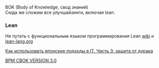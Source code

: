 BOK  (Body of Knowledge, свод знаний)  
Сюда же сложим все улучшайзинги, включая lean. 
### Lean
Не путать с функциональным языком программирования Lean [wiki](https://ru.m.wikipedia.org/wiki/Lean) и [lean-lang.org](https://lean-lang.org/about/)

[Как использовать японские подходы в IT. Часть 3: защита от дурака](https://habr.com/ru/companies/selectel/articles/888486/)


[BPM CBOK VERSION 3.0](https://archive.org/stream/ABPMPCBOKGuideEnglish/ABPMP_CBOK_Guide_English_djvu.txt)

